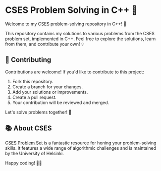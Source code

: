 # CSES Problem Solving in C++ 🚀

Welcome to my CSES problem-solving repository in C++! 🌟

This repository contains my solutions to various problems from the CSES problem set, implemented in C++. Feel free to explore the solutions, learn from them, and contribute your own! 💡

## 🤝 Contributing

Contributions are welcome! If you'd like to contribute to this project:

1. Fork this repository.
2. Create a branch for your changes.
3. Add your solutions or improvements.
4. Create a pull request.
5. Your contribution will be reviewed and merged.

Let's solve problems together! 🧠

## 📚 About CSES

[CSES Problem Set](https://cses.fi/problemset/) is a fantastic resource for honing your problem-solving skills. It features a wide range of algorithmic challenges and is maintained by the University of Helsinki.

Happy coding! 🚀✨
